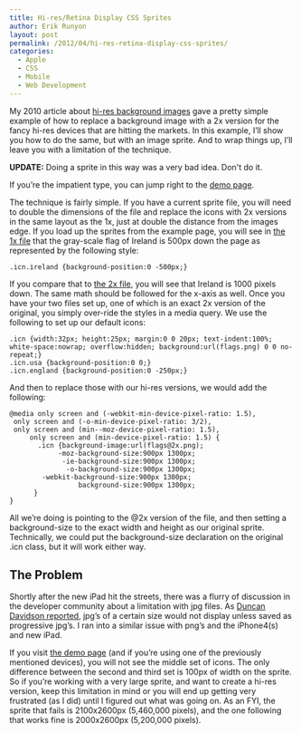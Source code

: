 ```yaml
---
title: Hi-res/Retina Display CSS Sprites
author: Erik Runyon
layout: post
permalink: /2012/04/hi-res-retina-display-css-sprites/
categories:
  - Apple
  - CSS
  - Mobile
  - Web Development
---
```

My 2010 article about [hi-res background images][1] gave a pretty simple example of how to replace a background image with a 2x version for the fancy hi-res devices that are hitting the markets. In this example, I’ll show you how to do the same, but with an image sprite. And to wrap things up, I’ll leave you with a limitation of the technique.<!-- more -->

**UPDATE:** Doing a sprite in this way was a very bad idea. Don't do it.

If you’re the impatient type, you can jump right to the [demo page][2].

The technique is fairly simple. If you have a current sprite file, you will need to double the dimensions of the file and replace the icons with 2x versions in the same layout as the 1x, just at double the distance from the images edge. If you load up the sprites from the example page, you will see in [the 1x file][3] that the gray-scale flag of Ireland is 500px down the page as represented by the following style:

<pre><code class="css">.icn.ireland {background-position:0 -500px;}</code></pre>

If you compare that to [the 2x file][4], you will see that Ireland is 1000 pixels down. The same math should be followed for the x-axis as well. Once you have your two files set up, one of which is an exact 2x version of the original, you simply over-ride the styles in a media query. We use the following to set up our default icons:

<pre><code class="css">.icn {width:32px; height:25px; margin:0 0 20px; text-indent:100%; white-space:nowrap; overflow:hidden; background:url(flags.png) 0 0 no-repeat;}
.icn.usa {background-position:0 0;}
.icn.england {background-position:0 -250px;}</code></pre>

And then to replace those with our hi-res versions, we would add the following:

<pre><code class="css">@media only screen and (-webkit-min-device-pixel-ratio: 1.5),
 only screen and (-o-min-device-pixel-ratio: 3/2),
 only screen and (min--moz-device-pixel-ratio: 1.5),
     only screen and (min-device-pixel-ratio: 1.5) {
       .icn {background-image:url(flags@2x.png);
            -moz-background-size:900px 1300px;
             -ie-background-size:900px 1300px;
              -o-background-size:900px 1300px;
        -webkit-background-size:900px 1300px;
                 background-size:900px 1300px;
      }
}</code></pre>

All we’re doing is pointing to the @2x version of the file, and then setting a background-size to the exact width and height as our original sprite. Technically, we could put the background-size declaration on the original .icn class, but it will work either way.

## The Problem

Shortly after the new iPad hit the streets, there was a flurry of discussion in the developer community about a limitation with jpg files. As [Duncan Davidson reported][5], jpg’s of a certain size would not display unless saved as progressive jpg’s. I ran into a similar issue with png’s and the iPhone4(s) and new iPad.

If you visit [the demo page][2] (and if you’re using one of the previously mentioned devices), you will not see the middle set of icons. The only difference between the second and third set is 100px of width on the sprite. So if you’re working with a very large sprite, and want to create a hi-res version, keep this limitation in mind or you will end up getting very frustrated (as I did) until I figured out what was going on. As an FYI, the sprite that fails is 2100x2600px (5,460,000 pixels), and the one following that works fine is 2000x2600px (5,200,000 pixels).

 [1]: /2010/10/retina-display-and-css-background-images/
 [2]: /demos/hi-res-retina-sprites/
 [3]: /demos/hi-res-retina-sprites/flags.png
 [4]: /demos/hi-res-retina-sprites/flags@2x.png
 [5]: http://duncandavidson.com/blog/2012/03/webkit_retina_bug